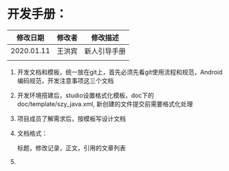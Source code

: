 # 开发手册：

|    修改日期    | 修改者  |  修改描述  |
| :--------: | :--: | :----: |
| 2020.01.11 | 王洪宾  | 新人引导手册 |
|            |      |        |

1. 开发文档和模板，统一放在git上，首先必须先看git使用流程和规范，Android编码规范，开发注意事项这三个文档

2. 开发环境搭建后，studio设置格式化模板，doc下的doc/template/szy_java.xml, 新创建的文件提交前需要格式化处理

3. 项目成员了解需求后，按模板写设计文档

4. 文档格式：

   标题，修改记录，正文，引用的文章列表

5. ​







